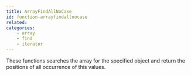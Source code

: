 ```yaml
---
title: ArrayFindAllNoCase
id: function-arrayfindallnocase
related:
categories:
    - array
    - find
    - iterator
---
```


These functions searches the array for the specified object and return the positions of all occurrence of this values.